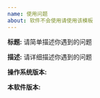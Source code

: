 ```yaml
---
name: 使用问题
about: 软件不会使用请使用该模板
---
```


**标题:** 请简单描述你遇到的问题

**描述:** 请详细描述你遇到的问题

**操作系统版本:** 

**本软件版本:** 

